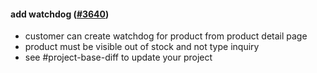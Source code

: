 #### add watchdog ([#3640](https://github.com/shopsys/shopsys/pull/3640))

- customer can create watchdog for product from product detail page
- product must be visible out of stock and not type inquiry
- see #project-base-diff to update your project
